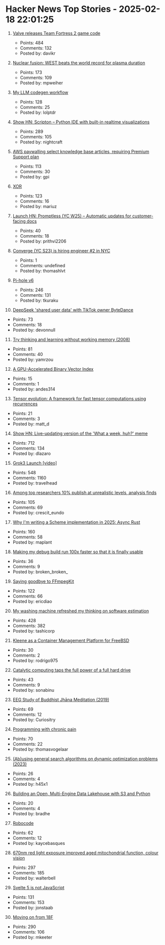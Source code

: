 # Hacker News Top Stories - 2025-02-18 22:01:25

1. [Valve releases Team Fortress 2 game code](https://github.com/ValveSoftware/source-sdk-2013/commit/0759e2e8e179d5352d81d0d4aaded72c1704b7a9)
   - Points: 484
   - Comments: 132
   - Posted by: davikr

2. [Nuclear fusion: WEST beats the world record for plasma duration](https://www.cea.fr/english/Pages/News/nuclear-fusion-west-beats-the-world-record-for-plasma-duration.aspx)
   - Points: 173
   - Comments: 109
   - Posted by: mpweiher

3. [My LLM codegen workflow](https://harper.blog/2025/02/16/my-llm-codegen-workflow-atm/)
   - Points: 128
   - Comments: 25
   - Posted by: lolptdr

4. [Show HN: Scripton – Python IDE with built-in realtime visualizations](https://scripton.dev)
   - Points: 289
   - Comments: 105
   - Posted by: nightcraft

5. [AWS paywalling select knowledge base articles, requiring Premium Support plan](https://repost.aws/knowledge-center/eks-api-server-unauthorized-error)
   - Points: 113
   - Comments: 30
   - Posted by: gpi

6. [XOR](https://www.chiark.greenend.org.uk/~sgtatham/quasiblog/xor/)
   - Points: 123
   - Comments: 16
   - Posted by: mariuz

7. [Launch HN: Promptless (YC W25) – Automatic updates for customer-facing docs](undefined)
   - Points: 40
   - Comments: 18
   - Posted by: prithvi2206

8. [Converge (YC S23) is hiring engineer #2 in NYC](https://jobs.gem.com/converge/am9icG9zdDreA6I3WJ4ZJ1Yx_WHS5zKP)
   - Points: 1
   - Comments: undefined
   - Posted by: thomashlvt

9. [Pi-hole v6](https://pi-hole.net/blog/2025/02/18/introducing-pi-hole-v6/)
   - Points: 246
   - Comments: 131
   - Posted by: tkuraku

10. [DeepSeek 'shared user data' with TikTok owner ByteDance](https://www.bbc.com/news/articles/c4gex0x87g4o)
   - Points: 73
   - Comments: 18
   - Posted by: devonnull

11. [Try thinking and learning without working memory (2008)](https://sharpbrains.com/blog/2008/05/25/try-thinking-and-learning-without-working-memory/)
   - Points: 81
   - Comments: 40
   - Posted by: yamrzou

12. [A GPU-Accelerated Binary Vector Index](https://rlafuente.com/post?post=2024-6-12-a-binary-vector-store)
   - Points: 15
   - Comments: 1
   - Posted by: andes314

13. [Tensor evolution: A framework for fast tensor computations using recurrences](https://arxiv.org/abs/2502.03402)
   - Points: 21
   - Comments: 3
   - Posted by: matt_d

14. [Show HN: Live-updating version of the 'What a week, huh?' meme](https://tintin.dlazaro.ca/)
   - Points: 712
   - Comments: 134
   - Posted by: dlazaro

15. [Grok3 Launch [video]](https://x.com/xai/status/1891699715298730482)
   - Points: 548
   - Comments: 1160
   - Posted by: travelhead

16. [Among top researchers 10% publish at unrealistic levels, analysis finds](https://www.chemistryworld.com/news/among-worlds-top-researchers-10-publish-at-unrealistic-levels-analysis-finds/4020962.article)
   - Points: 105
   - Comments: 69
   - Posted by: crescit_eundo

17. [Why I'm writing a Scheme implementation in 2025: Async Rust](https://maplant.com/2025-02-17-Why-I%27m-Writing-a-Scheme-Implementation-in-2025-(The-Answer-is-Async-Rust).html)
   - Points: 160
   - Comments: 58
   - Posted by: maplant

18. [Making my debug build run 100x faster so that it is finally usable](https://gaultier.github.io/blog/making_my_debug_build_run_100_times_faster.html)
   - Points: 36
   - Comments: 9
   - Posted by: broken_broken_

19. [Saying goodbye to FFmpegKit](https://tanersener.medium.com/saying-goodbye-to-ffmpegkit-33ae939767e1)
   - Points: 122
   - Comments: 66
   - Posted by: ericdiao

20. [My washing machine refreshed my thinking on software estimation](https://www.cosive.com/blog/my-washing-machine-refreshed-my-thinking-on-software-effort-estimation)
   - Points: 428
   - Comments: 382
   - Posted by: tashicorp

21. [Kleene as a Container Management Platform for FreeBSD](https://gyptazy.com/howto-kleene-as-a-container-management-platform-for-freebsd/)
   - Points: 30
   - Comments: 2
   - Posted by: rodrigo975

22. [Catalytic computing taps the full power of a full hard drive](https://www.quantamagazine.org/catalytic-computing-taps-the-full-power-of-a-full-hard-drive-20250218/)
   - Points: 43
   - Comments: 9
   - Posted by: sonabinu

23. [EEG Study of Buddhist Jhāna Meditation (2019)](https://www.frontiersin.org/journals/human-neuroscience/articles/10.3389/fnhum.2019.00178/full)
   - Points: 69
   - Comments: 12
   - Posted by: Curiositry

24. [Programming with chronic pain](https://thomasvogelaar.me/posts/programming-with-chronic-pain/)
   - Points: 70
   - Comments: 22
   - Posted by: thomasvogelaar

25. [(Ab)using general search algorithms on dynamic optimization problems (2023)](https://dubovik.eu/blog/search-algorithms)
   - Points: 26
   - Comments: 4
   - Posted by: h45x1

26. [Building an Open, Multi-Engine Data Lakehouse with S3 and Python](https://tower.dev/blog/building-an-open-multi-engine-data-lakehouse-with-s3-and-python)
   - Points: 20
   - Comments: 4
   - Posted by: bradhe

27. [Robocode](https://robocode.sourceforge.io/)
   - Points: 62
   - Comments: 12
   - Posted by: kaycebasques

28. [670nm red light exposure improved aged mitochondrial function, colour vision](https://www.nature.com/articles/s41598-021-02311-1)
   - Points: 297
   - Comments: 185
   - Posted by: walterbell

29. [Svelte 5 is not JavaScript](https://hodlbod.npub.pro/post/1739830562159/)
   - Points: 131
   - Comments: 153
   - Posted by: jonstaab

30. [Moving on from 18F](https://ethanmarcotte.com/wrote/leaving-18f/)
   - Points: 290
   - Comments: 106
   - Posted by: mkeeter


